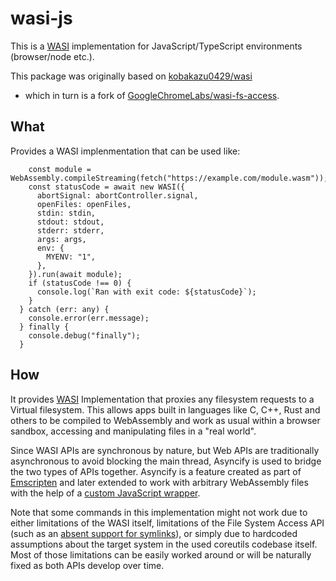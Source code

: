 # wasi-js

This is a [WASI](https://wasi.dev) implementation for JavaScript/TypeScript environments (browser/node etc.).

This package was originally based on [kobakazu0429/wasi](https://github.com/kobakazu0429/wasi)

-   which in turn is a fork of [GoogleChromeLabs/wasi-fs-access](https://github.com/GoogleChromeLabs/wasi-fs-access.git).

## What

Provides a WASI implenmentation that can be used like:

```
    const module = WebAssembly.compileStreaming(fetch("https://example.com/module.wasm"));
    const statusCode = await new WASI({
      abortSignal: abortController.signal,
      openFiles: openFiles,
      stdin: stdin,
      stdout: stdout,
      stderr: stderr,
      args: args,
      env: {
        MYENV: "1",
      },
    }).run(await module);
    if (statusCode !== 0) {
      console.log(`Ran with exit code: ${statusCode}`);
    }
  } catch (err: any) {
    console.error(err.message);
  } finally {
    console.debug("finally");
  }
```

## How

It provides [WASI](https://wasi.dev) Implementation that proxies any filesystem requests to a Virtual filesystem.
This allows apps built in languages like C, C++, Rust and others to be compiled to WebAssembly and work as usual within a browser sandbox, accessing and manipulating files in a "real world".

Since WASI APIs are synchronous by nature, but Web APIs are traditionally asynchronous to avoid blocking the main thread, Asyncify is used to bridge the two types of APIs together. Asyncify is a feature created as part of [Emscripten](https://emscripten.org/) and later extended to work with arbitrary WebAssembly files with the help of a [custom JavaScript wrapper](https://github.com/GoogleChromeLabs/asyncify).

Note that some commands in this implementation might not work due to either limitations of the WASI itself, limitations of the File System Access API (such as an [absent support for symlinks](https://github.com/WICG/file-system-access/issues/113)), or simply due to hardcoded assumptions about the target system in the used coreutils codebase itself. Most of those limitations can be easily worked around or will be naturally fixed as both APIs develop over time.
